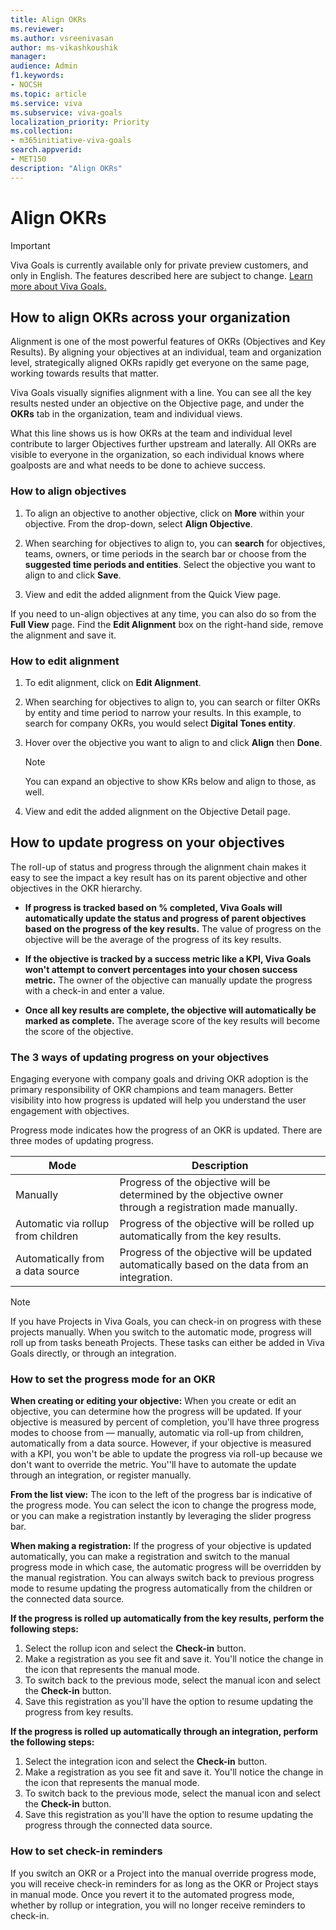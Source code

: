 ```yaml
---
title: Align OKRs
ms.reviewer: 
ms.author: vsreenivasan
author: ms-vikashkoushik
manager: 
audience: Admin
f1.keywords:
- NOCSH
ms.topic: article
ms.service: viva
ms.subservice: viva-goals
localization_priority: Priority
ms.collection:  
- m365initiative-viva-goals  
search.appverid:
- MET150
description: "Align OKRs"
---
```


# Align OKRs

> [!IMPORTANT]
> Viva Goals is currently available only for private preview customers, and only in English. The features described here are subject to change. [Learn more about Viva Goals.](https://go.microsoft.com/fwlink/?linkid=2189933)

## How to align OKRs across your organization

Alignment is one of the most powerful features of OKRs (Objectives and Key Results). By aligning your objectives at an individual, team and organization level, strategically aligned OKRs rapidly get everyone on the same page, working towards results that matter.

Viva Goals visually signifies alignment with a line. You can see all the key results nested under an objective on the Objective page, and under the **OKRs** tab in the organization, team and individual views.

What this line shows us is how OKRs at the team and individual level contribute to larger Objectives further upstream and laterally. All OKRs are visible to everyone in the organization, so each individual knows where goalposts are and what needs to be done to achieve success. 

### How to align objectives 

1. To align an objective to another objective, click on **More** within your objective. From the drop-down, select **Align Objective**.

1. When searching for objectives to align to, you can **search** for objectives, teams, owners, or time periods in the search bar or choose from the **suggested time periods and entities**. Select the objective you want to align to and click **Save**.
1. View and edit the added alignment from the Quick View page.

If you need to un-align objectives at any time, you can also do so from the **Full View** page. Find the **Edit Alignment** box on the right-hand side, remove the alignment and save it.

### How to edit alignment

1. To edit alignment, click on **Edit Alignment**.

2. When searching for objectives to align to, you can search or filter OKRs by entity and time period to narrow your results. In this example, to search for company OKRs, you would select **Digital Tones entity**.

3. Hover over the objective you want to align to and click **Align** then **Done**.

   > [!NOTE]
   > You can expand an objective to show KRs below and align to those, as well.

4. View and edit the added alignment on the Objective Detail page.

## How to update progress on your objectives  

The roll-up of status and progress through the alignment chain makes it easy to see the impact a key result has on its parent objective and other objectives in the OKR hierarchy. 

- **If progress is tracked based on % completed, Viva Goals will automatically update the status and progress of parent objectives based on the progress of the key results.** The value of progress on the objective will be the average of the progress of its key results.

- **If the objective is tracked by a success metric like a KPI, Viva Goals won't attempt to convert percentages into your chosen success metric.** The owner of the objective can manually update the progress with a check-in and enter a value.

- **Once all key results are complete, the objective will automatically be marked as complete.** The average score of the key results will become the score of the objective.

### The 3 ways of updating progress on your objectives 

Engaging everyone with company goals and driving OKR adoption is the primary responsibility of OKR champions and team managers. Better visibility into how progress is updated will help you understand the user engagement with objectives. 

Progress mode indicates how the progress of an OKR is updated. There are three modes of updating progress.

|Mode  |Description  |
|---------|---------|
|Manually     |  Progress of the objective will be determined by the objective owner through a registration made manually.        |
|Automatic via rollup from children     |     Progress of the objective will be rolled up automatically from the key results.     |
|Automatically from a data source     |     Progress of the objective will be updated automatically based on the data from an integration.     |

> [!NOTE]
> If you have Projects in Viva Goals, you can check-in on progress with these projects manually. When you switch to the automatic mode, progress will roll up from tasks beneath Projects. These tasks can either be added in Viva Goals directly, or through an integration. 

### How to set the progress mode for an OKR

**When creating or editing your objective:** When you create or edit an objective, you can determine how the progress will be updated. If your objective is measured by percent of completion, you'll have three progress modes to choose from — manually, automatic via roll-up from children, automatically from a data source. However, if your objective is measured with a KPI, you won't be able to update the progress via roll-up because we don't want to override the metric. You''ll have to automate the update through an integration, or register manually.

**From the list view:** The icon to the left of the progress bar is indicative of the progress mode. You can select the icon to change the progress mode, or you can make a registration instantly by leveraging the slider progress bar.

**When making a registration:** If the progress of your objective is updated automatically, you can make a registration and switch to the manual progress mode in which case, the automatic progress will be overridden by the manual registration. You can always switch back to previous progress mode to resume updating the progress automatically from the children or the connected data source.

**If the progress is rolled up automatically from the key results, perform the following steps:**

1. Select the rollup icon and select the **Check-in** button.
1. Make a registration as you see fit and save it. You'll notice the change in the icon that represents the manual mode.
1. To switch back to the previous mode, select the manual icon and select the **Check-in** button.
1. Save this registration as you'll have the option to resume updating the progress from key results.

**If the progress is rolled up automatically through an integration, perform the following steps:**

1. Select the integration icon and select the **Check-in** button.
1. Make a registration as you see fit and save it. You'll notice the change in the icon that represents the manual mode.
1. To switch back to the previous mode, select the manual icon and select the **Check-in** button.
1. Save this registration as you'll have the option to resume updating the progress through the connected data source.

### How to set check-in reminders

If you switch an OKR or a Project into the manual override progress mode, you will receive check-in reminders for as long as the OKR or Project stays in manual mode. Once you revert it to the automated progress mode, whether by rollup or integration, you will no longer receive reminders to check-in.